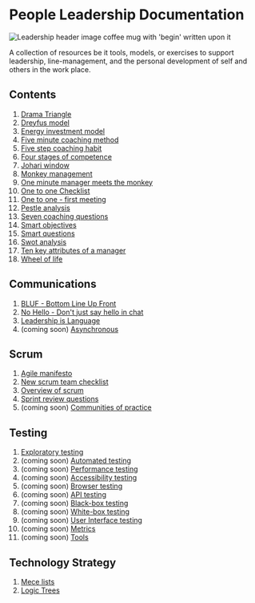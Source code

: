 # People Leadership Documentation

![Leadership header image coffee mug with 'begin' written upon it](/images/danielle-macinnes-unsplash.jpg)

A collection of resources be it tools, models, or exercises to support leadership, line-management, and the personal development of self and others in the work place.

## Contents

1. [Drama Triangle](/drama-triangle.md)
2. [Dreyfus model](/dreyfus-model.md)
3. [Energy investment model](/energy-investment-model.md)
4. [Five minute coaching method](/five-minute-coaching-method.md)
5. [Five step coaching habit](/five-step-coaching-habit.md)
6. [Four stages of competence](/four-stages-of-competence.md)
7. [Johari window](/johari-window.md)
8. [Monkey management](/monkey-management.md)
9. [One minute manager meets the monkey](/one-minute-manager-meets-the-monkey.md)
10. [One to one Checklist](one-to-one-checklist.md)
11. [One to one - first meeting](/one-to-one-first-meeting.md)
12. [Pestle analysis](/pestle-analysis.md)
13. [Seven coaching questions](/seven-coaching-questions.md)
14. [Smart objectives](/smart-objectives.md)
15. [Smart questions](/smart-questions.md)
16. [Swot analysis](/swot-analysis.md)
17. [Ten key attributes of a manager](/ten-key-attributes-of-a-manager.md)
18. [Wheel of life](/wheel-of-life.md)

## Communications

1. [BLUF - Bottom Line Up Front](/bluf.md)
2. [No Hello - Don't just say hello in chat](/nohello.md)
3. [Leadership is Language](/leadership-is-language.md)
4. (coming soon) [Asynchronous](/asynchronous.md)

## Scrum

1. [Agile manifesto](agile-manifesto.md)
2. [New scrum team checklist](/new-scrum-team-checklist.md)
3. [Overview of scrum](/scrum-overview.md)
4. [Sprint review questions](/sprint-review-questions.md)
5. (coming soon) [Communities of practice](/communities-of-practice.md)

## Testing

1. [Exploratory testing](/testing/testing-exploratory.md)
2. (coming soon) [Automated testing](/testing/testing-automation.md)
3. (coming soon) [Performance testing](/testing/testing-performance.md)
4. (coming soon) [Accessibility testing](/testing/testing-accessibility.md)
5. (coming soon) [Browser testing](/testing/testing-browser.md)
6. (coming soon) [API testing](/testing/testing-api.md)
7. (coming soon) [Black-box testing](/testing/testing-black-box.md)
8. (coming soon) [White-box testing](/testing/testing-white-box.md)
9. (coming soon) [User Interface testing](/testing/testing-ui.md)
10. (coming soon) [Metrics](/testing/testing-metrics.md)
11. (coming soon) [Tools](/testing/testing-tools.md)

## Technology Strategy

1. [Mece lists](/strategy/mece.md)
2. [Logic Trees](/strategy/logic-trees.md)
